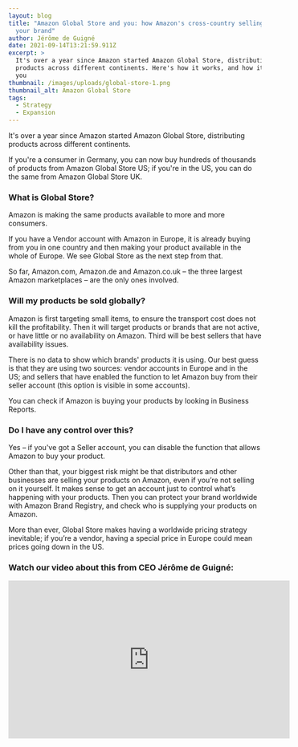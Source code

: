 ```yaml
---
layout: blog
title: "Amazon Global Store and you: how Amazon's cross-country selling affects
  your brand"
author: Jérôme de Guigné
date: 2021-09-14T13:21:59.911Z
excerpt: >
  It's over a year since Amazon started Amazon Global Store, distributing
  products across different continents. Here's how it works, and how it affects
  you
thumbnail: /images/uploads/global-store-1.png
thumbnail_alt: Amazon Global Store
tags:
  - Strategy
  - Expansion
---
```

It's over a year since Amazon started Amazon Global Store, distributing products across different continents.

If you're a consumer in Germany, you can now buy hundreds of thousands of products from Amazon Global Store US; if you're in the US, you can do the same from Amazon Global Store UK.

### What is Global Store?

Amazon is making the same products available to more and more consumers.

If you have a Vendor account with Amazon in Europe, it is already buying from you in one country and then making your product available in the whole of Europe. We see Global Store as the next step from that.

So far, Amazon.com, Amazon.de and Amazon.co.uk – the three largest Amazon marketplaces – are the only ones involved.

### Will my products be sold globally?

Amazon is first targeting small items, to ensure the transport cost does not kill the profitability. Then it will target products or brands that are not active, or have little or no availability on Amazon. Third will be best sellers that have availability issues.

There is no data to show which brands' products it is using. Our best guess is that they are using two sources: vendor accounts in Europe and in the US; and sellers that have enabled the function to let Amazon buy from their seller account (this option is visible in some accounts).

You can check if Amazon is buying your products by looking in Business Reports.

### Do I have any control over this?

Yes – if you've got a Seller account, you can disable the function that allows Amazon to buy your product.

Other than that, your biggest risk might be that distributors and other businesses are selling your products on Amazon, even if you’re not selling on it yourself. It makes sense to get an account just to control what’s happening with your products. Then you can protect your brand worldwide with Amazon Brand Registry, and check who is supplying your products on Amazon.

More than ever, Global Store makes having a worldwide pricing strategy inevitable; if you’re a vendor, having a special price in Europe could mean prices going down in the US.

### Watch our video about this from CEO Jérôme de Guigné:


<iframe width="560" height="315" src="https://www.youtube.com/embed/gemRIwtkIfI" title="YouTube video player" frameborder="0" allow="accelerometer; autoplay; clipboard-write; encrypted-media; gyroscope; picture-in-picture" allowfullscreen></iframe>